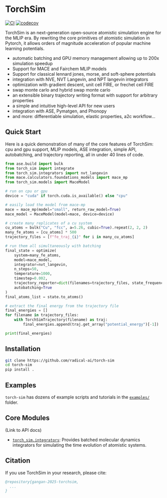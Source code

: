# TorchSim

[![CI](https://github.com/radical-ai/torch-sim/actions/workflows/test.yml/badge.svg)](https://github.com/radical-ai/torch-sim/actions/workflows/test.yml)
[![codecov](https://codecov.io/gh/radical-ai/torch-sim/branch/main/graph/badge.svg)](https://codecov.io/gh/radical-ai/torch-sim)


TorchSim is an next-generation open-source atomistic simulation engine for the MLIP era. By rewriting the core primitives of atomistic simulation in Pytorch, it allows orders of magnitude acceleration of popular machine learning potentials.

* automatic batching and GPU memory management allowing up to 200x simulation speedup
* Support for MACE and Fairchem MLIP models
* Support for classical lennard jones, morse, and soft-sphere potentials
* integration with NVE, NVT Langevin, and NPT langevin integrators
* optimization with gradient descent, unit cell FIRE, or frechet cell FIRE
* swap monte carlo and hybrid swap monte carlo
* an extensible binary trajectory writing format with support for arbitrary properties
* a simple and intuitive high-level API for new users
* integration with ASE, Pymatgen, and Phonopy
* and more: differentiable simulation, elastic properties, a2c workflow...

## Quick Start

Here is a quick demonstration of many of the core features of TorchSim:
cpu and gpu support, MLIP models, ASE integration, simple API,
autobatching, and trajectory reporting, all in under 40 lines of code.

```python
from ase.build import bulk
from torch_sim import integrate
from torch_sim.integrators import nvt_langevin
from mace.calculators.foundations_models import mace_mp
from torch_sim.models import MaceModel

# run on cpu or gpu
device = "cuda" if torch.cuda.is_available() else "cpu"

# easily load the model from mace-mp
mace = mace_mp(model="small", return_raw_model=True)
mace_model = MaceModel(model=mace, device=device)

# create many replicates of a cu system
cu_atoms = bulk("Cu", "fcc", a=5.26, cubic=True).repeat(2, 2, 2)
many_fe_atoms = [cu_atoms] * 500
trajectory_files = [f"fe_traj_{i}" for i in many_cu_atoms]

# run them all simultaneously with batching
final_state = optimize(
    system=many_fe_atoms,
    model=mace_model,
    integrator=nvt_langevin,
    n_steps=50,
    temperature=1000,
    timestep=0.002,
    trajectory_reporter=dict(filenames=trajectory_files, state_frequency=10),
    autobatching=True
)
final_atoms_list = state.to_atoms()

# extract the final energy from the trajectory file
final_energies = []
for filename in trajectory_files:
    with TorchSimTrajectory(filename) as traj:
        final_energies.append(traj.get_array("potential_energy")[-1])

print(final_energies)
```


## Installation

```sh
git clone https://github.com/radical-ai/torch-sim
cd torch-sim
pip install .
```

## Examples

`torch-sim` has dozens of example scripts and tutorials in the [`examples/`](examples/readme.md) folder.

## Core Modules
(Link to API docs)

- [`torch_sim.integrators`](torch_sim/integrators.py): Provides batched molecular dynamics integrators for simulating the time evolution of atomistic systems.


## Citation

If you use TorchSim in your research, please cite:

```bib
@repository{gangan-2025-torchsim,
  ...
}
```
